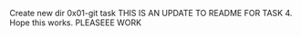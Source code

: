 Create new dir 0x01-git task
THIS IS AN UPDATE TO README FOR TASK 4.
Hope this works.
PLEASEEE WORK

